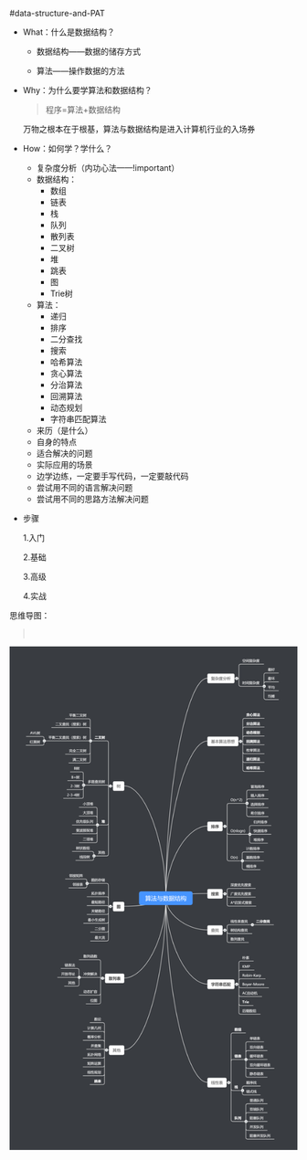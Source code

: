 #data-structure-and-PAT

- What：什么是数据结构？

  - 数据结构——数据的储存方式

  - 算法——操作数据的方法

- Why：为什么要学算法和数据结构？
  > 程序=算法+数据结构

  万物之根本在于根基，算法与数据结构是进入计算机行业的入场券

- How：如何学？学什么？
  - 复杂度分析（内功心法——!important）
  - 数据结构：
    - 数组
    - 链表
    - 栈
    - 队列
    - 散列表
    - 二叉树
    - 堆
    - 跳表
    - 图
    - Trie树
  - 算法：
    - 递归
    - 排序
    - 二分查找
    - 搜索
    - 哈希算法
    - 贪心算法
    - 分治算法
    - 回溯算法
    - 动态规划
    - 字符串匹配算法
  - 来历（是什么）
  - 自身的特点
  - 适合解决的问题
  - 实际应用的场景
  - 边学边练，一定要手写代码，一定要敲代码
  - 尝试用不同的语言解决问题
  - 尝试用不同的思路方法解决问题

- 步骤

  1.入门

  2.基础

  3.高级

  4.实战



思维导图：



>​					

![datastructure](images/datastructure.png)

